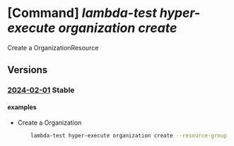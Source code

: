 # [Command] _lambda-test hyper-execute organization create_

Create a OrganizationResource

## Versions

### [2024-02-01](/Resources/mgmt-plane/L3N1YnNjcmlwdGlvbnMve30vcmVzb3VyY2Vncm91cHMve30vcHJvdmlkZXJzL2xhbWJkYXRlc3QuaHlwZXJleGVjdXRlL29yZ2FuaXphdGlvbnMve30=/2024-02-01.xml) **Stable**

<!-- mgmt-plane /subscriptions/{}/resourcegroups/{}/providers/lambdatest.hyperexecute/organizations/{} 2024-02-01 -->

#### examples

- Create a Organization
    ```bash
        lambda-test hyper-execute organization create --resource-group abdul-test --organizationname test-cli-instance-4 --marketplace "{subscription-id:fc35d936-3b89-41f8-8110-a24b56826c37,offer-details:{publisher-id:lambdatestinc1584019832435,offer-id:lambdatest_liftr_testing,plan-id:testing,plan-name:testing_liftr,term-unit:P1Y,term-id:o73usof6rkyy}}" --user "{first-name:Joe,last-name:Aggarwal,email-address:aggarwalsw@microsoft.com,upn:aggarwalsw@microsoft.com}" --partner-properties "{licenses-subscribed:1}" --single-sign-on-properties "{type:Saml,enterprise-app-id:0b9873df-1629-4036-9360-5f2f65c0a0d3,aad-domains:[MicrosoftCustomerLed.onmicrosoft.com]}" --location Central US EUAP
    ```
